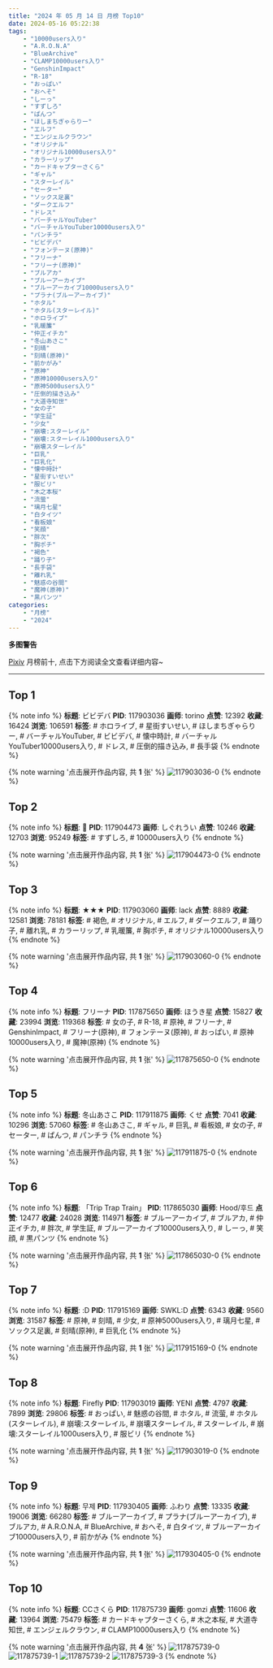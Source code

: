 ```yaml
---
title: "2024 年 05 月 14 日 月榜 Top10"
date: 2024-05-16 05:22:38
tags:
    - "10000users入り"
    - "A.R.O.N.A"
    - "BlueArchive"
    - "CLAMP10000users入り"
    - "GenshinImpact"
    - "R-18"
    - "おっぱい"
    - "おへそ"
    - "しーっ"
    - "すずしろ"
    - "ぱんつ"
    - "ほしまちぎゃらりー"
    - "エルフ"
    - "エンジェルクラウン"
    - "オリジナル"
    - "オリジナル10000users入り"
    - "カラーリップ"
    - "カードキャプターさくら"
    - "ギャル"
    - "スターレイル"
    - "セーター"
    - "ソックス足裏"
    - "ダークエルフ"
    - "ドレス"
    - "バーチャルYouTuber"
    - "バーチャルYouTuber10000users入り"
    - "パンチラ"
    - "ビビデバ"
    - "フォンテーヌ(原神)"
    - "フリーナ"
    - "フリーナ(原神)"
    - "ブルアカ"
    - "ブルーアーカイブ"
    - "ブルーアーカイブ10000users入り"
    - "プラナ(ブルーアーカイブ)"
    - "ホタル"
    - "ホタル(スターレイル)"
    - "ホロライブ"
    - "乳暖簾"
    - "仲正イチカ"
    - "冬山あさこ"
    - "刻晴"
    - "刻晴(原神)"
    - "前かがみ"
    - "原神"
    - "原神10000users入り"
    - "原神5000users入り"
    - "圧倒的描き込み"
    - "大道寺知世"
    - "女の子"
    - "学生証"
    - "少女"
    - "崩壊:スターレイル"
    - "崩壊:スターレイル1000users入り"
    - "崩壊スターレイル"
    - "巨乳"
    - "巨乳化"
    - "懐中時計"
    - "星街すいせい"
    - "服ビリ"
    - "木之本桜"
    - "流萤"
    - "璃月七星"
    - "白タイツ"
    - "看板娘"
    - "笑顔"
    - "胖次"
    - "胸ポチ"
    - "褐色"
    - "踊り子"
    - "長手袋"
    - "離れ乳"
    - "魅惑の谷間"
    - "魔神(原神)"
    - "黒パンツ"
categories:
    - "月榜"
    - "2024"
---
```


<i class="fa fa-triangle-exclamation"></i>**多图警告**<i class="fa fa-triangle-exclamation"></i>

[Pixiv](https://www.pixiv.net/) 月榜前十, 点击下方阅读全文查看详细内容~

<!-- more -->

---

## Top 1

{% note info %}
**标题**: ビビデバ
**PID**: 117903036 **画师**: torino
**点赞**: 12392 **收藏**: 16424 **浏览**: 106591
**标签**: # ホロライブ, # 星街すいせい, # ほしまちぎゃらりー, # バーチャルYouTuber, # ビビデバ, # 懐中時計, # バーチャルYouTuber10000users入り, # ドレス, # 圧倒的描き込み, # 長手袋
{% endnote %}

{% note warning '点击展开作品内容, 共 **1** 张' %}
![117903036-0](https://i.pixiv.re/img-original/img/2024/04/17/00/00/20/117903036_p0.jpg)
{% endnote %}

## Top 2

{% note info %}
**标题**: 💌
**PID**: 117904473 **画师**: しぐれうい
**点赞**: 10246 **收藏**: 12703 **浏览**: 95249
**标签**: # すずしろ, # 10000users入り
{% endnote %}

{% note warning '点击展开作品内容, 共 **1** 张' %}
![117904473-0](https://i.pixiv.re/img-original/img/2024/04/17/00/36/24/117904473_p0.jpg)
{% endnote %}

## Top 3

{% note info %}
**标题**: ★★★
**PID**: 117903060 **画师**: lack
**点赞**: 8889 **收藏**: 12581 **浏览**: 78181
**标签**: # 褐色, # オリジナル, # エルフ, # ダークエルフ, # 踊り子, # 離れ乳, # カラーリップ, # 乳暖簾, # 胸ポチ, # オリジナル10000users入り
{% endnote %}

{% note warning '点击展开作品内容, 共 **1** 张' %}
![117903060-0](https://i.pixiv.re/img-original/img/2024/04/17/00/00/25/117903060_p0.png)
{% endnote %}

## Top 4

{% note info %}
**标题**: フリーナ
**PID**: 117875650 **画师**: ほうき星
**点赞**: 15827 **收藏**: 23994 **浏览**: 119368
**标签**: # 女の子, # R-18, # 原神, # フリーナ, # GenshinImpact, # フリーナ(原神), # フォンテーヌ(原神), # おっぱい, # 原神10000users入り, # 魔神(原神)
{% endnote %}

{% note warning '点击展开作品内容, 共 **1** 张' %}
![117875650-0](https://i.pixiv.re/img-original/img/2024/04/16/00/00/30/117875650_p0.jpg)
{% endnote %}

## Top 5

{% note info %}
**标题**: 冬山あさこ
**PID**: 117911875 **画师**: くせ
**点赞**: 7041 **收藏**: 10296 **浏览**: 57060
**标签**: # 冬山あさこ, # ギャル, # 巨乳, # 看板娘, # 女の子, # セーター, # ぱんつ, # パンチラ
{% endnote %}

{% note warning '点击展开作品内容, 共 **1** 张' %}
![117911875-0](https://i.pixiv.re/img-original/img/2024/04/17/10/00/01/117911875_p0.png)
{% endnote %}

## Top 6

{% note info %}
**标题**: 「Trip Trap Train」
**PID**: 117865030 **画师**: Hood/후드
**点赞**: 12477 **收藏**: 24028 **浏览**: 114971
**标签**: # ブルーアーカイブ, # ブルアカ, # 仲正イチカ, # 胖次, # 学生証, # ブルーアーカイブ10000users入り, # しーっ, # 笑顔, # 黒パンツ
{% endnote %}

{% note warning '点击展开作品内容, 共 **1** 张' %}
![117865030-0](https://i.pixiv.re/img-original/img/2024/04/15/18/15/38/117865030_p0.png)
{% endnote %}

## Top 7

{% note info %}
**标题**: :D
**PID**: 117915169 **画师**: SWKL:D
**点赞**: 6343 **收藏**: 9560 **浏览**: 31587
**标签**: # 原神, # 刻晴, # 少女, # 原神5000users入り, # 璃月七星, # ソックス足裏, # 刻晴(原神), # 巨乳化
{% endnote %}

{% note warning '点击展开作品内容, 共 **1** 张' %}
![117915169-0](https://i.pixiv.re/img-original/img/2024/04/17/13/39/45/117915169_p0.jpg)
{% endnote %}

## Top 8

{% note info %}
**标题**: Firefly
**PID**: 117903019 **画师**: YENI
**点赞**: 4797 **收藏**: 7899 **浏览**: 29806
**标签**: # おっぱい, # 魅惑の谷間, # ホタル, # 流萤, # ホタル(スターレイル), # 崩壊:スターレイル, # 崩壊スターレイル, # スターレイル, # 崩壊:スターレイル1000users入り, # 服ビリ
{% endnote %}

{% note warning '点击展开作品内容, 共 **1** 张' %}
![117903019-0](https://i.pixiv.re/img-original/img/2024/04/17/00/00/17/117903019_p0.jpg)
{% endnote %}

## Top 9

{% note info %}
**标题**: 무제
**PID**: 117930405 **画师**: ふわり
**点赞**: 13335 **收藏**: 19006 **浏览**: 66280
**标签**: # ブルーアーカイブ, # プラナ(ブルーアーカイブ), # ブルアカ, # A.R.O.N.A, # BlueArchive, # おへそ, # 白タイツ, # ブルーアーカイブ10000users入り, # 前かがみ
{% endnote %}

{% note warning '点击展开作品内容, 共 **1** 张' %}
![117930405-0](https://i.pixiv.re/img-original/img/2024/04/18/00/00/18/117930405_p0.jpg)
{% endnote %}

## Top 10

{% note info %}
**标题**: CCさくら
**PID**: 117875739 **画师**: gomzi
**点赞**: 11606 **收藏**: 13964 **浏览**: 75479
**标签**: # カードキャプターさくら, # 木之本桜, # 大道寺知世, # エンジェルクラウン, # CLAMP10000users入り
{% endnote %}

{% note warning '点击展开作品内容, 共 **4** 张' %}
![117875739-0](https://i.pixiv.re/img-original/img/2024/04/16/00/00/59/117875739_p0.jpg)
![117875739-1](https://i.pixiv.re/img-original/img/2024/04/16/00/00/59/117875739_p1.jpg)
![117875739-2](https://i.pixiv.re/img-original/img/2024/04/16/00/00/59/117875739_p2.jpg)
![117875739-3](https://i.pixiv.re/img-original/img/2024/04/16/00/00/59/117875739_p3.jpg)
{% endnote %}
